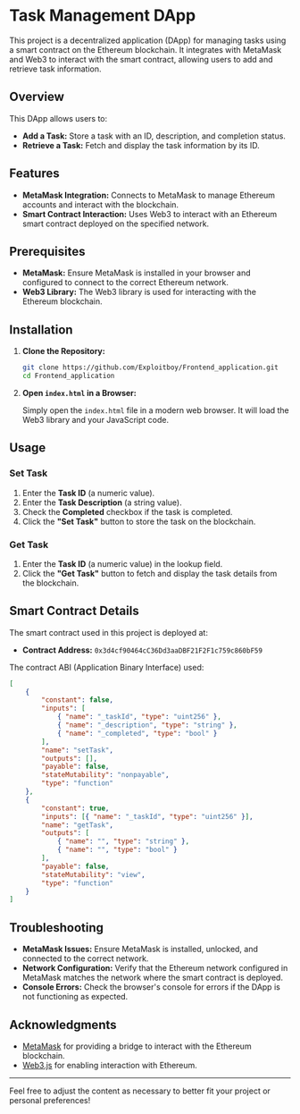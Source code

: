 # Task Management DApp

This project is a decentralized application (DApp) for managing tasks using a smart contract on the Ethereum blockchain. It integrates with MetaMask and Web3 to interact with the smart contract, allowing users to add and retrieve task information.

## Overview

This DApp allows users to:
- **Add a Task:** Store a task with an ID, description, and completion status.
- **Retrieve a Task:** Fetch and display the task information by its ID.

## Features

- **MetaMask Integration:** Connects to MetaMask to manage Ethereum accounts and interact with the blockchain.
- **Smart Contract Interaction:** Uses Web3 to interact with an Ethereum smart contract deployed on the specified network.

## Prerequisites

- **MetaMask:** Ensure MetaMask is installed in your browser and configured to connect to the correct Ethereum network.
- **Web3 Library:** The Web3 library is used for interacting with the Ethereum blockchain.

## Installation

1. **Clone the Repository:**

   ```bash
   git clone https://github.com/Exploitboy/Frontend_application.git
   cd Frontend_application
   ```

2. **Open `index.html` in a Browser:**

   Simply open the `index.html` file in a modern web browser. It will load the Web3 library and your JavaScript code.

## Usage

### Set Task

1. Enter the **Task ID** (a numeric value).
2. Enter the **Task Description** (a string value).
3. Check the **Completed** checkbox if the task is completed.
4. Click the **"Set Task"** button to store the task on the blockchain.

### Get Task

1. Enter the **Task ID** (a numeric value) in the lookup field.
2. Click the **"Get Task"** button to fetch and display the task details from the blockchain.

## Smart Contract Details

The smart contract used in this project is deployed at:

- **Contract Address:** `0x3d4cf90464cC36Dd3aaDBF21F2F1c759c860bF59`

The contract ABI (Application Binary Interface) used:

```json
[
    {
        "constant": false,
        "inputs": [
            { "name": "_taskId", "type": "uint256" },
            { "name": "_description", "type": "string" },
            { "name": "_completed", "type": "bool" }
        ],
        "name": "setTask",
        "outputs": [],
        "payable": false,
        "stateMutability": "nonpayable",
        "type": "function"
    },
    {
        "constant": true,
        "inputs": [{ "name": "_taskId", "type": "uint256" }],
        "name": "getTask",
        "outputs": [
            { "name": "", "type": "string" },
            { "name": "", "type": "bool" }
        ],
        "payable": false,
        "stateMutability": "view",
        "type": "function"
    }
]
```

## Troubleshooting

- **MetaMask Issues:** Ensure MetaMask is installed, unlocked, and connected to the correct network.
- **Network Configuration:** Verify that the Ethereum network configured in MetaMask matches the network where the smart contract is deployed.
- **Console Errors:** Check the browser's console for errors if the DApp is not functioning as expected.

## Acknowledgments

- [MetaMask](https://metamask.io) for providing a bridge to interact with the Ethereum blockchain.
- [Web3.js](https://web3js.readthedocs.io/en/v1.5.2/) for enabling interaction with Ethereum.

---

Feel free to adjust the content as necessary to better fit your project or personal preferences!
